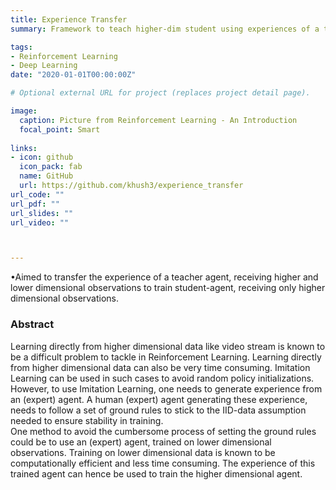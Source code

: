 ```yaml
---
title: Experience Transfer 
summary: Framework to teach higher-dim student using experiences of a teacher.

tags:
- Reinforcement Learning
- Deep Learning
date: "2020-01-01T00:00:00Z"

# Optional external URL for project (replaces project detail page).

image:
  caption: Picture from Reinforcement Learning - An Introduction
  focal_point: Smart
  
links:
- icon: github
  icon_pack: fab
  name: GitHub
  url: https://github.com/khush3/experience_transfer
url_code: ""
url_pdf: ""
url_slides: ""
url_video: ""



---
```

•Aimed to transfer the experience of a teacher agent, receiving higher and lower dimensional observations to train student-agent, receiving only higher dimensional observations.

### Abstract
Learning directly from higher dimensional data like video stream is known to be a difficult problem to tackle in Reinforcement Learning. Learning directly from higher dimensional data can also be very time consuming. Imitation Learning can be used in such cases to avoid random policy initializations. However, to use Imitation Learning, one needs to generate experience from an (expert) agent. A human (expert) agent generating these experience, needs to follow a set of ground rules to stick to the IID-data assumption needed to ensure stability in training. \
One method to avoid the cumbersome process of setting the ground rules could be to use an (expert) agent, trained on lower dimensional observations. Training on lower dimensional data is known to be computationally efficient and less time consuming<!--[Citation needed] -->. The experience of this trained agent can hence be used to train the higher dimensional agent.
